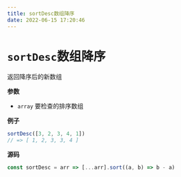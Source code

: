 ```yaml
---
title: sortDesc数组降序
date: 2022-06-15 17:20:46
---
```

# `sortDesc`数组降序

返回降序后的新数组


**参数**

-   `array` 要检查的排序数组

**例子**

```js
sortDesc([3, 2, 3, 4, 1])
// => [ 1, 2, 3, 3, 4 ]
```

**源码**

```js
const sortDesc = arr => [...arr].sort((a, b) => b - a)
```